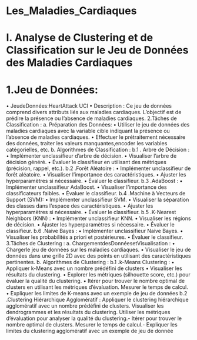 
# Les_Maladies_Cardiaques
# I. Analyse de Clustering et de Classification sur le Jeu de Données des Maladies Cardiaques
# 1.Jeu de Données:
 • JeudeDonnées:HeartAttack UCI
 • Description : Ce jeu de données comprend divers attributs liés aux maladies
 cardiaques. L’objectif est de prédire la présence ou l’absence de maladies cardiaques.
 2.Tâches de Classification :
 a. Préparation des Données:
 • Utiliser le jeu de données des maladies cardiaques avec la variable cible indiquant
 la présence ou l’absence de maladies cardiaques.
 • Effectuer le prétraitement nécessaire des données, traiter les valeurs manquantes,encoder
 les variables catégorielles, etc.
 b. Algorithmes de Classification :
 b.1 . Arbre de Décision :
 • Implémenter unclassifieur d’arbre de décision.
 • Visualiser l’arbre de décision généré.
 • Évaluer le classifieur en utilisant des métriques (précision, rappel, etc.).
 b.2 .Forêt Aléatoire :
 • Implémenter unclassifieur de forêt aléatoire.
 • Visualiser l’importance des caractéristiques.
 • Ajuster les hyperparamètres si nécessaire.
 • Évaluer le classifieur.
 b.3 .AdaBoost :
 • Implémenter unclassifieur AdaBoost.
 • Visualiser l’importance des classificateurs faibles.
 • Évaluer le classifieur.
 b.4 .Machine à Vecteurs de Support (SVM):
 • Implémenter unclassifieur SVM.
• Visualiser la séparation des classes dans l’espace des caractéristiques.
 • Ajuster les hyperparamètres si nécessaire.
 • Évaluer le classifieur.
 b.5 .K-Nearest Neighbors (KNN) :
 • Implémenter unclassifieur KNN.
 • Visualiser les régions de décision.
 • Ajuster les hyperparamètres si nécessaire.
 • Évaluer le classifieur.
 b.6 .Naive Bayes :
 • Implémenter unclassifieur Naive Bayes.
 • Visualiser les probabilités a priori et postérieures.
 • Évaluer le classifieur.
 3.Tâches de Clustering :
 a. ChargementdesDonnéesetVisualisation :
 • Chargerle jeu de données sur les maladies cardiaques.
 • Visualiser le jeu de données dans une grille 2D avec des points en utilisant des
 caractéristiques pertinentes.
 b. Algorithmes de Clustering :
 b.1 .k-Means Clustering :
 • Appliquer k-Means avec un nombre prédéfini de clusters
 • Visualiser les résultats du clustering.
 • Explorer les métriques (silhouette score, etc.) pour évaluer la qualité du clustering.
 • Itérer pour trouver le nombre optimal de clusters en utilisant les métriques d’évaluation.
 Mesurer le temps de calcul.
 • Expliquer les limites de K-means avec un exemple de jeu de données
 b.2 .Clustering Hiérarchique Agglomératif :
Appliquer le clustering hiérarchique agglomératif avec un nombre prédéfini de clusters.
Visualiser les dendrogrammes et les résultats du clustering.
Utiliser les métriques d’évaluation pour analyser la qualité du clustering.- Itérer pour
 trouver le nombre optimal de clusters. Mesurer le temps de calcul.- Expliquer les limites du
 clustering agglomératif avec un exemple de jeu de donnée
